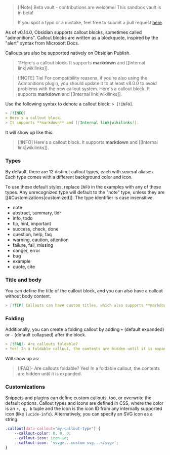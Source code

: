 
> [!Note] Beta vault - contributions are welcome!
> This sandbox vault is in beta!
> 
> If you spot a typo or a mistake, feel free to submit a pull request [here](https://github.com/obsidianmd/obsidian-docs/tree/master/Sandbox).




As of v0.14.0, Obsidian supports callout blocks, sometimes called "admonitions". Callout blocks are written as a blockquote, inspired by the "alert" syntax from Microsoft Docs.

Callouts are also be supported natively on Obsidian Publish.
> 11Here's a callout block.
> It supports **markdown** and [[Internal link|wikilinks]].

> [!NOTE] Tiel
> For compatibility reasons, if you're also using the Admonitions plugin, you should update it to at least v8.0.0 to avoid problems with the new callout system.
> Here's a callout block.
> It supports **markdown** and [[Internal link|wikilinks]].

Use the following syntax to denote a callout block: `> [!INFO]`.

```markdown
> [!INFO]
> Here's a callout block.
> It supports **markdown** and [[Internal link|wikilinks]].
```

It will show up like this:
> [!INFO]
> Here's a callout block.
> It supports **markdown** and [[Internal link|wikilinks]].

### Types

By default, there are 12 distinct callout types, each with several aliases. Each type comes with a different background color and icon.

To use these default styles, replace `INFO` in the examples with any of these types. Any unrecognized type will default to the "note" type, unless they are [[#Customizations|customized]]. The type identifier is case insensitive.

- note
- abstract, summary, tldr
- info, todo
- tip, hint, important
- success, check, done
- question, help, faq
- warning, caution, attention
- failure, fail, missing
- danger, error
- bug
- example
- quote, cite

### Title and body

You can define the title of the callout block, and you can also have a callout without body content.

```markdown
> [!TIP] Callouts can have custom titles, which also supports **markdown**!
```

### Folding

Additionally, you can create a folding callout by adding `+` (default expanded) or `-` (default collapsed) after the block.

```markdown
> [!FAQ]- Are callouts foldable?
> Yes! In a foldable callout, the contents are hidden until it is expanded.
```

Will show up as:

> [!FAQ]- Are callouts foldable?
> Yes! In a foldable callout, the contents are hidden until it is expanded.

### Customizations

Snippets and plugins can define custom callouts, too, or overwrite the default options. Callout types and icons are defined in CSS, where the color is an `r, g, b` tuple and the icon is the icon ID from any internally supported icon (like `lucide-info`). Alternatively, you can specify an SVG icon as a string.

```CSS
.callout[data-callout="my-callout-type"] {
    --callout-color: 0, 0, 0;
    --callout-icon: icon-id;
    --callout-icon: '<svg>...custom svg...</svg>';
}
```
